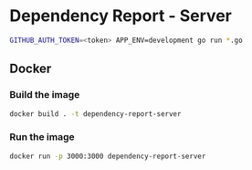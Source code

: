 # Dependency Report - Server

```bash
GITHUB_AUTH_TOKEN=<token> APP_ENV=development go run *.go
```

## Docker

### Build the image

```bash
docker build . -t dependency-report-server
```

### Run the image

```bash
docker run -p 3000:3000 dependency-report-server
```
